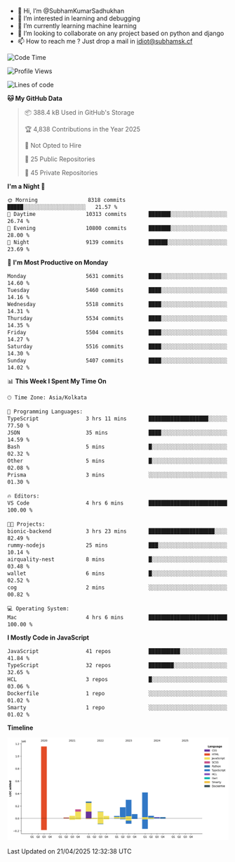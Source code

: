 - 👋 Hi, I’m @SubhamKumarSadhukhan
- 👀 I’m interested in learning and debugging
- 🌱 I’m currently learning machine learning
- 💞️ I’m looking to collaborate on any project based on python and django
- 📫 How to reach me ?
      Just drop a mail in idiot@subhamsk.cf

<!---
SubhamKumarSadhukhan/SubhamKumarSadhukhan is a ✨ special ✨ repository because its `README.md` (this file) appears on your GitHub profile.
You can click the Preview link to take a look at your changes.
--->


<!--START_SECTION:waka-->
![Code Time](http://img.shields.io/badge/Code%20Time-2%2C835%20hrs%2054%20mins-blue)

![Profile Views](http://img.shields.io/badge/Profile%20Views-1-blue)

![Lines of code](https://img.shields.io/badge/From%20Hello%20World%20I%27ve%20Written-2.8%20million%20lines%20of%20code-blue)

**🐱 My GitHub Data** 

> 📦 388.4 kB Used in GitHub's Storage 
 > 
> 🏆 4,838 Contributions in the Year 2025
 > 
> 🚫 Not Opted to Hire
 > 
> 📜 25 Public Repositories 
 > 
> 🔑 45 Private Repositories 
 > 
**I'm a Night 🦉** 

```text
🌞 Morning                8318 commits        █████░░░░░░░░░░░░░░░░░░░░   21.57 % 
🌆 Daytime                10313 commits       ███████░░░░░░░░░░░░░░░░░░   26.74 % 
🌃 Evening                10800 commits       ███████░░░░░░░░░░░░░░░░░░   28.00 % 
🌙 Night                  9139 commits        ██████░░░░░░░░░░░░░░░░░░░   23.69 % 
```
📅 **I'm Most Productive on Monday** 

```text
Monday                   5631 commits        ████░░░░░░░░░░░░░░░░░░░░░   14.60 % 
Tuesday                  5460 commits        ████░░░░░░░░░░░░░░░░░░░░░   14.16 % 
Wednesday                5518 commits        ████░░░░░░░░░░░░░░░░░░░░░   14.31 % 
Thursday                 5534 commits        ████░░░░░░░░░░░░░░░░░░░░░   14.35 % 
Friday                   5504 commits        ████░░░░░░░░░░░░░░░░░░░░░   14.27 % 
Saturday                 5516 commits        ████░░░░░░░░░░░░░░░░░░░░░   14.30 % 
Sunday                   5407 commits        ████░░░░░░░░░░░░░░░░░░░░░   14.02 % 
```


📊 **This Week I Spent My Time On** 

```text
🕑︎ Time Zone: Asia/Kolkata

💬 Programming Languages: 
TypeScript               3 hrs 11 mins       ███████████████████░░░░░░   77.50 % 
JSON                     35 mins             ████░░░░░░░░░░░░░░░░░░░░░   14.59 % 
Bash                     5 mins              █░░░░░░░░░░░░░░░░░░░░░░░░   02.32 % 
Other                    5 mins              █░░░░░░░░░░░░░░░░░░░░░░░░   02.08 % 
Prisma                   3 mins              ░░░░░░░░░░░░░░░░░░░░░░░░░   01.30 % 

🔥 Editors: 
VS Code                  4 hrs 6 mins        █████████████████████████   100.00 % 

🐱‍💻 Projects: 
bionic-backend           3 hrs 23 mins       █████████████████████░░░░   82.49 % 
rummy-nodejs             25 mins             ███░░░░░░░░░░░░░░░░░░░░░░   10.14 % 
airquality-nest          8 mins              █░░░░░░░░░░░░░░░░░░░░░░░░   03.48 % 
wallet                   6 mins              █░░░░░░░░░░░░░░░░░░░░░░░░   02.52 % 
cog                      2 mins              ░░░░░░░░░░░░░░░░░░░░░░░░░   00.82 % 

💻 Operating System: 
Mac                      4 hrs 6 mins        █████████████████████████   100.00 % 
```

**I Mostly Code in JavaScript** 

```text
JavaScript               41 repos            ██████████░░░░░░░░░░░░░░░   41.84 % 
TypeScript               32 repos            ████████░░░░░░░░░░░░░░░░░   32.65 % 
HCL                      3 repos             █░░░░░░░░░░░░░░░░░░░░░░░░   03.06 % 
Dockerfile               1 repo              ░░░░░░░░░░░░░░░░░░░░░░░░░   01.02 % 
Smarty                   1 repo              ░░░░░░░░░░░░░░░░░░░░░░░░░   01.02 % 
```



**Timeline**

![Lines of Code chart](https://raw.githubusercontent.com/SubhamKumarSadhukhan/SubhamKumarSadhukhan/main/assets/bar_graph.png)


 Last Updated on 21/04/2025 12:32:38 UTC
<!--END_SECTION:waka-->
